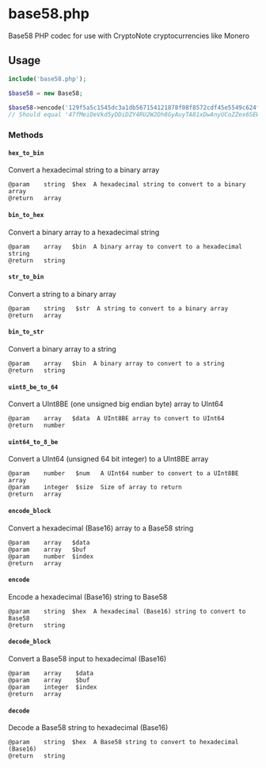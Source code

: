 # base58.php
Base58 PHP codec for use with CryptoNote cryptocurrencies like Monero

## Usage

```php
include('base58.php');

$base58 = new Base58;

$base58->encode('129f5a5c1545dc3a1db567154121878f08f8572cdf45e5549c624fb3f01fbd274690716e09edf5658cb0c2be87e067149ff6ccdbe6a909eeb65db22a8e6d2eb5ce3f8c3d80');
// Should equal '47fMeiDeVkd5yDDiDZY4RU2W2Dh8GyAuyTA81xDwAnyUCoZZex6SEWgQXsgVrYvFk7TkrQSFcqBBKXWBMwi3sDzCQGciKFM'
```

### Methods

#### `hex_to_bin`
Convert a hexadecimal string to a binary array

    @param    string  $hex  A hexadecimal string to convert to a binary array
    @return   array

#### `bin_to_hex`
Convert a binary array to a hexadecimal string

    @param    array   $bin  A binary array to convert to a hexadecimal string
    @return   string

#### `str_to_bin`
Convert a string to a binary array

    @param    string   $str  A string to convert to a binary array
    @return   array

#### `bin_to_str`
Convert a binary array to a string

    @param    array   $bin  A binary array to convert to a string
    @return   string

#### `uint8_be_to_64`
Convert a UInt8BE (one unsigned big endian byte) array to UInt64

    @param    array   $data  A UInt8BE array to convert to UInt64
    @return   number

#### `uint64_to_8_be`
Convert a UInt64 (unsigned 64 bit integer) to a UInt8BE array

    @param    number   $num   A UInt64 number to convert to a UInt8BE array
    @param    integer  $size  Size of array to return
    @return   array

#### `encode_block`
Convert a hexadecimal (Base16) array to a Base58 string

    @param    array   $data
    @param    array   $buf
    @param    number  $index 
    @return   array

#### `encode`
Encode a hexadecimal (Base16) string to Base58

    @param    string  $hex  A hexadecimal (Base16) string to convert to Base58
    @return   string

#### `decode_block`
Convert a Base58 input to hexadecimal (Base16)

    @param    array    $data
    @param    array    $buf
    @param    integer  $index
    @return   array

#### `decode`
Decode a Base58 string to hexadecimal (Base16)

    @param    string  $hex  A Base58 string to convert to hexadecimal (Base16)
    @return   string

